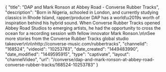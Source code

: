 {
    "title": "DAP and Mark Ronson at Abbey Road - Converse Rubber Tracks",
    "description": "Born in Nigeria, schooled in London, and currently studying classics in Rhode Island, rapper\/producer DAP has a world\u2019s worth of inspiration behind his hybrid sound. When Converse Rubber Tracks opened Abbey Road Studios to emerging artists, he had the opportunity to cross the ocean for a recording session with fellow innovator Mark Ronson.\n\nSee more stories from the Converse Rubber Tracks global studio takeover\n\n\nhttp:\/\/converse-music.com\/rubbertracks",
    "channelid": "168524",
    "videoid": "10253783",
    "date_created": "1449483990",
    "date_modified": "1449595915",
    "type": "captivate",
    "layout": "channelVideo",
    "url": "\/converse\/dap-and-mark-ronson-at-abbey-road-converse-rubber-tracks\/168524-10253783"
}